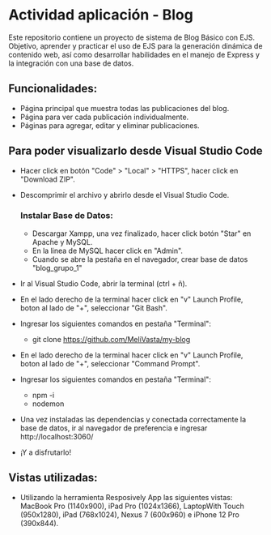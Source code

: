 # Actividad aplicación - Blog


Este repositorio contiene un proyecto de sistema de Blog Básico con EJS. Objetivo, aprender y practicar el uso de EJS para la generación dinámica de contenido web, así como desarrollar habilidades en el manejo de Express y la integración con una base de datos.


## Funcionalidades: 

- Página principal que muestra todas las publicaciones del blog.
- Página para ver cada publicación individualmente.
- Páginas para agregar, editar y eliminar publicaciones.


## Para poder visualizarlo desde Visual Studio Code

- Hacer click en botón "Code" > "Local" > "HTTPS", hacer click en "Download ZIP".
- Descomprimir el archivo y abrirlo desde el Visual Studio Code.

  ### Instalar Base de Datos:
  - Descargar Xampp, una vez finalizado, hacer click botón "Star" en Apache y MySQL.
  - En la linea de MySQL hacer click en "Admin".
  - Cuando se abre la pestaña en el navegador, crear base de datos "blog_grupo_1"
  
- Ir al Visual Studio Code, abrir la terminal (ctrl + ñ).
- En el lado derecho de la terminal hacer click en "v" Launch Profile, boton al lado de "+", seleccionar "Git Bash".
- Ingresar los siguientes comandos en pestaña "Terminal":
  - git clone https://github.com/MeliVasta/my-blog

- En el lado derecho de la terminal hacer click en "v" Launch Profile, boton al lado de "+", seleccionar "Command Prompt".
- Ingresar los siguientes comandos en pestaña "Terminal":
  - npm -i
  - nodemon

- Una vez instaladas las dependencias y conectada correctamente la base de datos, ir al navegador de preferencia e ingresar http://localhost:3060/
- ¡Y a disfrutarlo!


## Vistas utilizadas:

- Utilizando la herramienta Resposively App las siguientes vistas: MacBook Pro (1140x900), iPad Pro (1024x1366), LaptopWith Touch (950x1280), iPad (768x1024), Nexus 7 (600x960) e iPhone 12 Pro (390x844).




